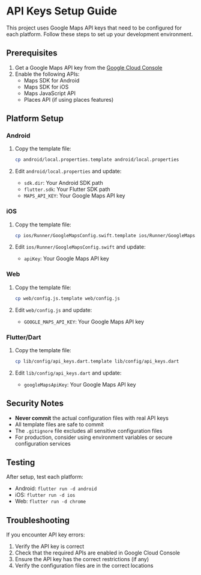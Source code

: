 # API Keys Setup Guide

This project uses Google Maps API keys that need to be configured for each platform. Follow these steps to set up your development environment.

## Prerequisites

1. Get a Google Maps API key from the [Google Cloud Console](https://console.cloud.google.com/)
2. Enable the following APIs:
   - Maps SDK for Android
   - Maps SDK for iOS
   - Maps JavaScript API
   - Places API (if using places features)

## Platform Setup

### Android

1. Copy the template file:

   ```bash
   cp android/local.properties.template android/local.properties
   ```

2. Edit `android/local.properties` and update:
   - `sdk.dir`: Your Android SDK path
   - `flutter.sdk`: Your Flutter SDK path
   - `MAPS_API_KEY`: Your Google Maps API key

### iOS

1. Copy the template file:

   ```bash
   cp ios/Runner/GoogleMapsConfig.swift.template ios/Runner/GoogleMapsConfig.swift
   ```

2. Edit `ios/Runner/GoogleMapsConfig.swift` and update:
   - `apiKey`: Your Google Maps API key

### Web

1. Copy the template file:

   ```bash
   cp web/config.js.template web/config.js
   ```

2. Edit `web/config.js` and update:
   - `GOOGLE_MAPS_API_KEY`: Your Google Maps API key

### Flutter/Dart

1. Copy the template file:

   ```bash
   cp lib/config/api_keys.dart.template lib/config/api_keys.dart
   ```

2. Edit `lib/config/api_keys.dart` and update:
   - `googleMapsApiKey`: Your Google Maps API key

## Security Notes

- **Never commit** the actual configuration files with real API keys
- All template files are safe to commit
- The `.gitignore` file excludes all sensitive configuration files
- For production, consider using environment variables or secure configuration services

## Testing

After setup, test each platform:

- Android: `flutter run -d android`
- iOS: `flutter run -d ios`
- Web: `flutter run -d chrome`

## Troubleshooting

If you encounter API key errors:

1. Verify the API key is correct
2. Check that the required APIs are enabled in Google Cloud Console
3. Ensure the API key has the correct restrictions (if any)
4. Verify the configuration files are in the correct locations
